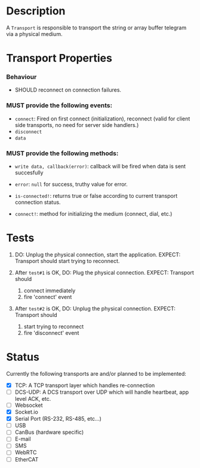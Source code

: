 # Description

A `Transport` is responsible to transport the string or array buffer telegram via
a physical medium.

# Transport Properties

### Behaviour

* SHOULD reconnect on connection failures.

### MUST provide the following events:

* `connect`: Fired on first connect (initialization), reconnect
    (valid for client side transports, no need for server side handlers.)
* `disconnect`
* `data`

### MUST provide the following methods:

* `write data, callback(error)`: callback will be fired when data is sent succesfully
* `error`: `null` for success, truthy value for error.

* `is-connected!`: returns true or false according to current transport connection
status.

* `connect!`: method for initializing the medium (connect, dial, etc.)

# Tests

1. DO: Unplug the physical connection, start the application.
   EXPECT: Transport should start trying to reconnect.

2. After `test#1` is OK,
   DO: Plug the physical connection.
   EXPECT: Transport should
     1. connect immediately
     2. fire 'connect' event

3. After `test#2` is OK,
   DO: Unplug the physical connection.
   EXPECT: Transport should
     1. start trying to reconnect
     2. fire 'disconnect' event

# Status

Currently the following transports are and/or planned to be implemented:

- [x] TCP: A TCP transport layer which handles re-connection
- [ ] DCS-UDP: A DCS transport over UDP which will handle heartbeat, app level ACK, etc.
- [ ] Websocket
- [x] Socket.io
- [x] Serial Port (RS-232, RS-485, etc...)
- [ ] USB
- [ ] CanBus (hardware specific)
- [ ] E-mail
- [ ] SMS
- [ ] WebRTC
- [ ] EtherCAT
